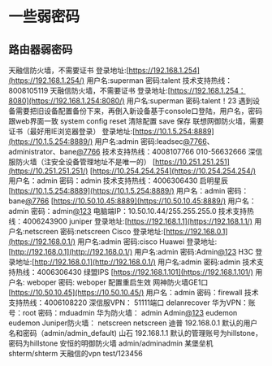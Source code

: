 # 一些弱密码

## 路由器弱密码

天融信防火墙，不需要证书 登录地址:[https://192.168.1.254](https://192.168.1.254/) 用户名:superman 密码:talent 技术支持热线：8008105119
天融信防火墙，不需要证书 登录地址:[https://192.168.1.254：8080](https://192.168.1.254:8080/) 用户名:superman 密码:talent！23 遇到设备需要把旧设备配置备份下来，再倒入新设备基于console口登陆，用户名，密码跟web界面一致 system config reset 清除配置 save 保存 联想网御防火墙，需要证书（最好用IE浏览器登录）
登录地址:[https://10.1.5.254:8889](https://10.1.5.254:8889/) 用户名:admin 密码:leadsec[@7766](https://github.com/7766)、administrator、bane[@7766](https://github.com/7766) 技术支持热线：4008107766 010-56632666
深信服防火墙（注安全设备管理地址不是唯一的） [https://10.251.251.251](https://10.251.251.251/)
[https://10.254.254.254](https://10.254.254.254/) 用户名：admin 密码：admin 技术支持热线：4006306430
启明星辰 [https://10.1.5.254:8889](https://10.1.5.254:8889/) 用户名：admin 密码：bane[@7766](https://github.com/7766)
[https://10.50.10.45:8889](https://10.50.10.45:8889/) 用户名：admin 密码：admin[@123](https://github.com/123) 电脑端IP：10.50.10.44/255.255.255.0 技术支持热线：4006243900
juniper 登录地址:[https://192.168.1.1](https://192.168.1.1/) 用户名:netscreen 密码:netscreen
Cisco 登录地址:[https://192.168.0.1](https://192.168.0.1/) 用户名:admin 密码:cisco
Huawei 登录地址:[http://192.168.0.1](http://192.168.0.1/) 用户名:admin 密码:Admin[@123](https://github.com/123)
H3C 登录地址:[http://192.168.0.1](http://192.168.0.1/) 用户名:admin 密码:admin 技术支持热线：4006306430
绿盟IPS [https://192.168.1.101](https://192.168.1.101/) 用户名: weboper 密码: weboper 配置重启生效
网神防火墙GE1口 [https://10.50.10.45](https://10.50.10.45/) 用户名：admin 密码：firewall 技术支持热线：4006108220
深信服VPN： 51111端口 delanrecover
华为VPN：账号：root 密码：mduadmin
华为防火墙： admin Admin[@123](https://github.com/123) eudemon
eudemon Juniper防火墙： netscreen netscreen
迪普 192.168.0.1 默认的用户名和密码（admin/admin_default)
山石 192.168.1.1 默认的管理账号为hillstone，密码为hillstone
安恒的明御防火墙 admin/adminadmin
某堡垒机 shterm/shterm
天融信的vpn test/123456